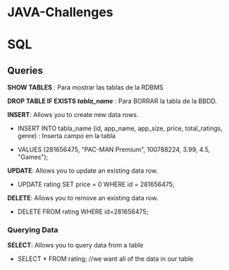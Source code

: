 # JAVA-Challenges

# SQL
## Queries

**SHOW TABLES** : Para mostrar las tablas de la RDBMS

**DROP TABLE IF EXISTS _tabla_name_** : Para BORRAR la tabla de la BBDD.

**INSERT**: Allows you to create new data rows.

  - INSERT INTO tabla_name (id, app_name, app_size, price, total_ratings, genre) : Inserta campo en la tabla

  - VALUES (281656475, "PAC-MAN Premium", 100788224, 3.99, 4.5, "Games");

**UPDATE**: Allows you to update an existing data row.

  - UPDATE rating SET price = 0 WHERE id = 281656475;

**DELETE**: Allows you to remove an existing data row.

  - DELETE FROM rating WHERE id=281656475;

### Querying Data

**SELECT**: Allows you to query data from a table

  - SELECT * FROM rating; //we want all of the data in our table
